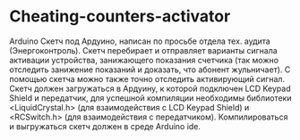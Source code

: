 # Cheating-counters-activator
Arduino
Скетч под Ардуино, написан по просьбе отдела тех. аудита (Энергоконтроль). 
Скетч перебирает и отправляет варианты сигнала активации устройства, 
занижающего показания счетчика (так можно отследить занижение показаний и доказать, что абонент жульничает). 
С помощью скетча можно также точно отследить активирующий сигнал. 
Скетч должен загружаться в Ардуину, к которой подключен LCD Keypad Shield и передатчик, 
для успешной компиляции необходимы библиотеки <LiquidCrystal.h> (для взаимодействия с LCD Keypad Shield) 
и <RCSwitch.h> (для взаимодействия с передатчиком). Компилироваться и выгружаться скетч должен в среде Arduino ide.
